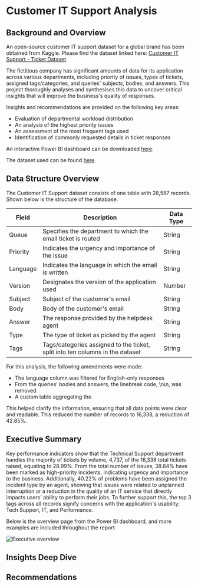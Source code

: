# Customer IT Support Analysis

## Background and Overview

An open-source customer IT support dataset for a global brand has been obtained from Kaggle. Please find the dataset linked here: [Customer IT Support - Ticket Dataset](https://www.kaggle.com/datasets/tobiasbueck/multilingual-customer-support-tickets).

The fictitious company has significant amounts of data for its application across various departments, including priority of issues, types of tickets, assigned tags/categories, and queries' subjects, bodies, and answers. This project thoroughly analyses and synthesises this data to uncover critical insights that will improve the business's quality of responses.

Insights and recommendations are provided on the following key areas:
- Evaluation of departmental workload distribution
- An analysis of the highest priority issues
- An assessment of the most frequent tags used
- Identification of commonly requested details in ticket responses

An interactive Power BI dashboard can be downloaded [here](https://github.com/David-Golacis/IT-Support-Dashboard/blob/main/IT%20Support%20Dashboard.pbix).

The dataset used can be found [here](https://github.com/David-Golacis/IT-Support-Dashboard/blob/main/Dataset/aa_dataset-tickets-multi-lang-5-2-50-version.csv).


## Data Structure Overview

The Customer IT Support dataset consists of one table with 28,587 records. Shown below is the structure of the database.

| Field    | Description                                                                   | Data Type |
|----------|-------------------------------------------------------------------------------|-----------|
| Queue    | Specifies the department to which the email ticket is routed                  | String    |
| Priority | Indicates the urgency and importance of the issue                             | String    |
| Language | Indicates the language in which the email is written                          | String    |
| Version  | Designates the version of the application used                                | Number    |
| Subject  | Subject of the customer's email                                               | String    |
| Body     | Body of the customer's email                                                  | String    |
| Answer   | The response provided by the helpdesk agent                                   | String    |
| Type     | The type of ticket as picked by the agent                                     | String    |
| Tags     | Tags/categories assigned to the ticket, split into ten columns in the dataset | String    |

For this analysis, the following amendments were made:
- The language column was filtered for English-only responses
- From the queries' bodies and answers, the linebreak code, \n\n, was removed
- A custom table aggregating the 

This helped clarify the information, ensuring that all data points were clear and readable. This reduced the number of records to 16,338, a reduction of 42.85%.


## Executive Summary

Key performance indicators show that the Technical Support department handles the majority of tickets by volume, 4,737, of the 16,338 total tickets raised, equating to 28.99%. From the total number of issues, 38.84% have been marked as high-priority incidents, indicating urgency and importance to the business. Additionally, 40.22% of problems have been assigned the incident type by an agent, showing that issues were related to unplanned interruption or a reduction in the quality of an IT service that directly impacts users' ability to perform their jobs. To further support this, the top 3 tags across all records signify concerns with the application's usability: Tech Support, IT, and Performance.

Below is the overview page from the Power BI dashboard, and more examples are included throughout the report.

![Executive overview]()


## Insights Deep Dive




## Recommendations

































